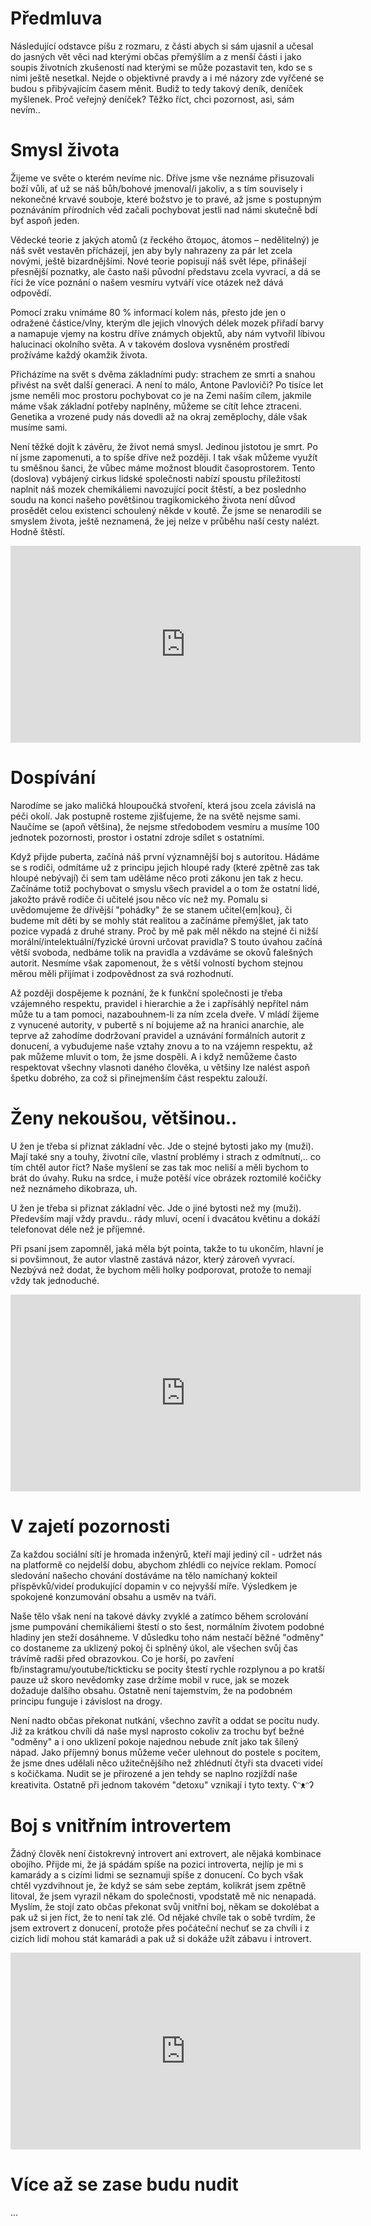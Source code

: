 # Předmluva
Následující odstavce píšu z rozmaru, z části abych si sám ujasnil a učesal do jasných vět věci nad kterými občas přemýšlím a z menší části i jako soupis životních zkušeností nad kterými se může pozastavit ten, kdo se s nimi ještě nesetkal. Nejde o objektivné pravdy a i mé názory zde vyřčené se budou s přibývajícím časem měnit. Budiž to tedy takový deník, deníček myšlenek. Proč veřejný deníček? Těžko říct, chci pozornost, asi, sám nevím..

# Smysl života
Žijeme ve světe o kterém nevíme nic. Dříve jsme vše neznáme přisuzovali boží vůli, ať už se náš bůh/bohové jmenoval/i jakoliv, a s tím souvisely i nekonečné krvavé souboje, které božstvo je to pravé, až jsme s postupným poznáváním přírodních věd začali pochybovat jestli nad námi skutečně bdí byť aspoň jeden.

Vědecké teorie z jakých atomů (z řeckého ἄτομος, átomos – nedělitelný) je náš svět vestavěn přícházejí, jen aby byly nahrazeny za pár let zcela novými, ještě bizardnějšími. Nové teorie popisují náš svět lépe, přinášejí přesnější poznatky, ale často naši původní představu zcela vyvrací, a dá se říci že více poznání o našem vesmíru vytváří více otázek než dává odpovědí.

Pomocí zraku vnímáme 80 % informací kolem nás, přesto jde jen o odražené částice/vlny, kterým dle jejich vlnových délek mozek přiřadí barvy a namapuje vjemy na kostru dříve známych objektů, aby nám vytvořil líbivou halucinaci okolního světa. A v takovém doslova vysněném prostředí prožíváme každý okamžik života.

Přicházíme na svět s dvěma základními pudy: strachem ze smrti a snahou přivést na svět další generaci. A není to málo, Antone Pavloviči? Po tisíce let jsme neměli moc prostoru pochybovat co je na Zemi naším cílem, jakmile máme však základní potřeby naplněny, můžeme se cítít lehce ztraceni. Genetika a vrozené pudy nás dovedli až na okraj zeměplochy, dále však musíme sami.

Není těžké dojít k závěru, že život nemá smysl. Jedinou jistotou je smrt. Po ní jsme zapomenuti, a to spíše dříve než později. I tak však můžeme využít tu směšnou šanci, že vůbec máme možnost bloudit časoprostorem. Tento (doslova) vybájený cirkus lidské společnosti nabízí spoustu příležitostí naplnit náš mozek chemikáliemi navozující pocit štěstí, a bez poslednho soudu na konci našeho povětšinou tragikomického života není důvod prosědět celou existenci schoulený někde v koutě. Že jsme se nenarodili se smyslem života, ještě neznamená, že jej nelze v průběhu naší cesty nalézt. Hodně štěstí.

<div class="video-container">
<iframe width="560" height="315" src="https://www.youtube-nocookie.com/embed/psaCM1j9LEM" title="YouTube video player" frameborder="0" allow="accelerometer; autoplay; clipboard-write; encrypted-media; gyroscope; picture-in-picture" allowfullscreen></iframe>
</div>

# Dospívání
Narodíme se jako maličká hloupoučká stvoření, která jsou zcela závislá na péči okolí. Jak postupně rosteme zjišťujeme, že na světě nejsme sami. Naučíme se (apoň většina), že nejsme středobodem vesmíru a musíme 100 jednotek pozornosti, prostor i ostatní zdroje sdílet s ostatními.

Když přijde puberta, začíná náš první významnější boj s autoritou. Hádáme se s rodiči, odmítáme už z principu jejich hloupé rady (které zpětně zas tak hloupé nebývají) či sem tam uděláme něco proti zákonu jen tak z hecu. Začínáme totiž pochybovat o smyslu všech pravidel a o tom že ostatní lidé, jakožto právě rodiče či učitelé jsou něco víc než my. Pomalu si uvědomujeme že dřívější "pohádky" že se stanem učitel{em|kou}, či budeme mít děti by se mohly stát realitou a začínáme přemýšlet, jak tato pozice vypadá z druhé strany. Proč by mě pak měl někdo na stejné či nižší morální/intelektuální/fyzické úrovni určovat pravidla? S touto úvahou začíná větší svoboda, nedbáme tolik na pravidla a vzdáváme se okovů falešných autorit. Nesmíme však zapomenout, že s větší volností bychom stejnou měrou měli přijímat i zodpovědnost za svá rozhodnutí.

Až později dospějeme k poznání, že k funkční společnosti je třeba vzájemného respektu, pravidel i hierarchie a že i zapřísáhlý nepřítel nám může tu a tam pomoci, nazabouhnem-li za ním zcela dveře. V mládí žijeme z vynucené autority, v pubertě s ní bojujeme až na hranici anarchie, ale teprve až zahodíme dodržovaní pravidel a uznávání formálních autorit z donucení, a vybudujeme naše vztahy znovu a to na vzájemn respektu, až pak můžeme mluvit o tom, že jsme dospěli. A i když nemůžeme často respektovat všechny vlasnoti daného člověka, u většiny lze nalést aspoň špetku dobrého, za což si přinejmenším část respektu zalouží.

# Ženy nekoušou, většinou..
U žen je třeba si přiznat základní věc. Jde o stejné bytosti jako my (muži). Mají také sny a touhy, životní cíle, vlastní problémy i strach z odmítnutí,.. co tím chtěl autor říct? Naše myšlení se zas tak moc neliší a měli bychom to brát do úvahy. Ruku na srdce, i muže potěší více obrázek roztomilé kočičky než neznámeho dikobraza, uh.

U žen je třeba si přiznat základní věc. Jde o jiné bytosti než my (muži). Především mají vždy pravdu.. rády mluví, ocení i dvacátou květinu a dokáží telefonovat déle než je příjemné. 

Při psaní jsem zapomněl, jaká měla být pointa, takže to tu ukončím, hlavní je si povšimnout, že autor vlastně zastává názor, který zároveň vyvrací. Nezbývá než dodat, že bychom měli holky podporovat, protože to nemají vždy tak jednoduché.

<div class="video-container">
<iframe width="560" height="315" src="https://www.youtube-nocookie.com/embed/2pS0zeCNn38" title="YouTube video player" frameborder="0" allow="accelerometer; autoplay; clipboard-write; encrypted-media; gyroscope; picture-in-picture" allowfullscreen></iframe>
</div>

# V zajetí pozornosti
Za každou sociální sítí je hromada inženýrů, kteří mají jediný cíl - udržet nás na platformě co nejdelší dobu, abychom zhlédli co nejvíce reklam. Pomocí sledování našecho chování dostáváme na tělo namíchaný kokteil příspěvků/videí produkující dopamin v co nejvyšší míře. Výsledkem je spokojené konzumování obsahu a usměv na tváři. 

Naše tělo však není na takové dávky zvyklé a zatímco během scrolování jsme pumpování chemikáliemi štestí o sto šest, normálním životem podobné hladiny jen steží dosáhneme. V důsledku toho nám nestačí běžné "odměny" co dostaneme za uklizený pokoj či splněný úkol, ale všechen svůj čas trávímě radši před obrazovkou. Co je horší, po zavření fb/instagramu/youtube/tickticku se pocity štestí rychle rozplynou a po kratší pauze už skoro nevědomky zase držíme mobil v ruce, jak se mozek dožaduje dalšího obsahu. Ostatně není tajemstvím, že na podobném principu funguje i závislost na drogy.

Není nadto občas překonat nutkání, všechno zavřít a oddat se pocitu nudy. Již za krátkou chvíli dá naše mysl naprosto cokoliv za trochu byť bežné "odměny" a i ono uklizení pokoje najednou nebude znít jako tak šílený nápad. Jako příjemný bonus můžeme večer ulehnout do postele s pocitem, že jsme dnes udělali něco užitečnějšího než zhlédnutí čtyři sta dvaceti videí s kočičkama. Nudit se je přirozené a jen tehdy se naplno rozjíždí naše kreativita. Ostatně při jednom takovém "detoxu" vznikají i tyto texty. ʕᵔᴥᵔʔ 

# Boj s vnitřním introvertem
Žádný člověk není čistokrevný introvert ani extrovert, ale nějaká kombinace obojího. Přijde mi, že já spádám spíše na pozici introverta, nejlíp je mi s kamarády a s cizími lidmi se seznamuji spíše z donucení. Co bych však chtěl vyzdvihnout je, že když se sám sebe zeptám, kolikrát jsem zpětně litoval, že jsem vyrazil někam do společnosti, vpodstatě mě nic nenapadá. Myslím, že stojí zato občas překonat svůj vnitřní boj, někam se dokolébat a pak už si jen říct, že to není tak zlé. Od nějaké chvíle tak o sobě tvrdím, že jsem extrovert z donucení, protože přes počáteční nechuť se za chvíli i z cizích lidí mohou stát kamarádi a pak už si dokáže užít zábavu i introvert.

<div class="video-container">
<iframe width="560" height="315" src="https://www.youtube-nocookie.com/embed/MdG4f5Y3ugk" title="YouTube video player" frameborder="0" allow="accelerometer; autoplay; clipboard-write; encrypted-media; gyroscope; picture-in-picture" allowfullscreen></iframe>
</div>

# Více až se zase budu nudit
...
<!--
# Život není fér/krásný

# Hodný na všechny a ignorace zbytku

# Ani lepší ani horší

# Černobílý svět
-->


